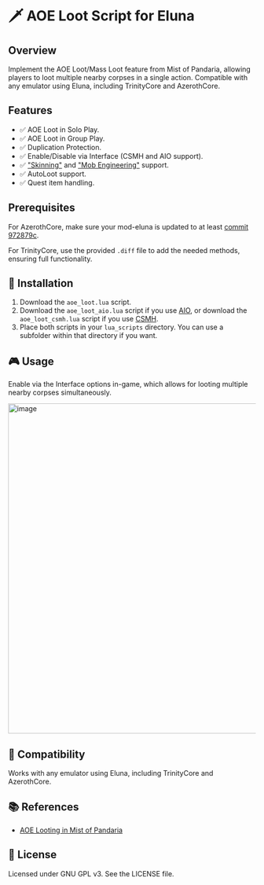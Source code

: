 # 🗡️ AOE Loot Script for Eluna

## Overview
Implement the AOE Loot/Mass Loot feature from Mist of Pandaria, allowing players to loot multiple nearby corpses in a single action. Compatible with any emulator using Eluna, including TrinityCore and AzerothCore.

## Features

- ✅ AOE Loot in Solo Play.
- ✅ AOE Loot in Group Play.
- ✅ Duplication Protection.
- ✅ Enable/Disable via Interface (CSMH and AIO support).
- ✅ ["Skinning"](https://wowpedia.fandom.com/wiki/Skinning) and ["Mob Engineering"](https://wowwiki-archive.fandom.com/wiki/Mob_engineering) support.
- ✅ AutoLoot support.
- ✅ Quest item handling.

## Prerequisites

For AzerothCore, make sure your mod-eluna is updated to at least [commit 972879c](https://github.com/azerothcore/mod-eluna/commit/972879c69656f0f73d09d974c6fe55382a677f4d).

For TrinityCore, use the provided `.diff` file to add the needed methods, ensuring full functionality.

## 🚀 Installation

1. Download the `aoe_loot.lua` script.
2. Download the `aoe_loot_aio.lua` script if you use [AIO](https://github.com/Rochet2/AIO), or download the `aoe_loot_csmh.lua` script if you use [CSMH](https://github.com/Foereaper/CSMH).
3. Place both scripts in your `lua_scripts` directory.  You can use a subfolder within that directory if you want.

## 🎮 Usage

Enable via the Interface options in-game, which allows for looting multiple nearby corpses simultaneously.

<img width="1149" height="672" alt="image" src="https://github.com/user-attachments/assets/aa12be68-33a3-496a-8df3-217fd8f3824b" />

## 🔄 Compatibility

Works with any emulator using Eluna, including TrinityCore and AzerothCore.

## 📚 References

- [AOE Looting in Mist of Pandaria](https://wowwiki-archive.fandom.com/wiki/Area_of_Effect_looting)

## 📜 License

Licensed under GNU GPL v3. See the LICENSE file.
